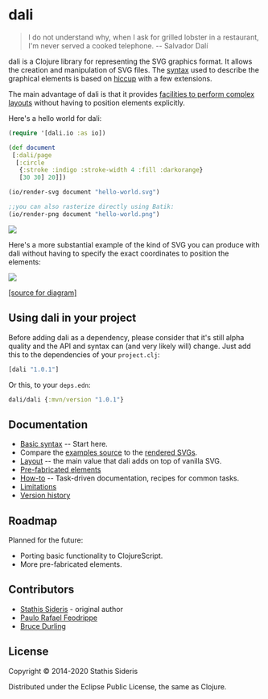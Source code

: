 # dali

> I do not understand why, when I ask for grilled lobster in a restaurant, I'm never served a cooked telephone.
> -- Salvador Dalí

dali is a Clojure library for representing the SVG graphics format. It
allows the creation and manipulation of SVG files. The
[syntax](doc/syntax.md) used to describe the graphical elements is
based on [hiccup](https://github.com/weavejester/hiccup) with a few
extensions.

The main advantage of dali is that it provides
[facilities to perform complex layouts](doc/layout.md) without having
to position elements explicitly.

Here's a hello world for dali:

```clojure
(require '[dali.io :as io])

(def document
 [:dali/page
  [:circle
   {:stroke :indigo :stroke-width 4 :fill :darkorange}
   [30 30] 20]])

(io/render-svg document "hello-world.svg")

;;you can also rasterize directly using Batik:
(io/render-png document "hello-world.png")
```
![](https://cdn.rawgit.com/stathissideris/dali/master/examples/output/hello-world.svg)

Here's a more substantial example of the kind of SVG you can produce
with dali without having to specify the exact coordinates to position
the elements:

![](https://cdn.rawgit.com/stathissideris/dali/master/examples/output/architecture.svg)

[[source for diagram]](examples/src/dali/examples/architecture.clj)

## Using dali in your project

Before adding dali as a dependency, please consider that it's still
alpha quality and the API and syntax can (and very likely will)
change. Just add this to the dependencies of your `project.clj`:

``` clojure
[dali "1.0.1"]
```

Or this, to your `deps.edn`:

``` clojure
dali/dali {:mvn/version "1.0.1"}
```

## Documentation

* [Basic syntax](doc/syntax.md) -- Start here.
* Compare the
  [examples source](https://github.com/stathissideris/dali/blob/master/examples/src/dali/examples.clj)
  to the
  [rendered SVGs](https://github.com/stathissideris/dali/tree/master/examples/output).
* [Layout](doc/layout.md) -- the main value that dali adds on top of vanilla SVG.
* [Pre-fabricated elements](doc/prefab.md)
* [How-to](doc/howto.md) --
  Task-driven documentation, recipes for common tasks.
* [Limitations](doc/limitations.md)
* [Version history](doc/history.md)

## Roadmap

Planned for the future:

* Porting basic functionality to ClojureScript.
* More pre-fabricated elements.

## Contributors

* [Stathis Sideris](https://github.com/stathissideris) - original author
* [Paulo Rafael Feodrippe](https://github.com/pfeodrippe)
* [Bruce Durling](https://github.com/otfrom)

## License

Copyright © 2014-2020 Stathis Sideris

Distributed under the Eclipse Public License, the same as Clojure.
